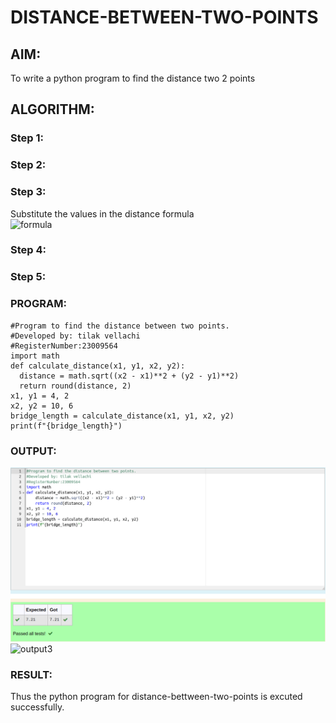 # DISTANCE-BETWEEN-TWO-POINTS

## AIM:
To write a python program to find the distance two 2 points
## ALGORITHM:
### Step 1: 
### Step 2: 
### Step 3: 
Substitute the values in the distance formula  
![formula](formula.JPG)
### Step 4: 
### Step 5: 
### PROGRAM:
  ```
  #Program to find the distance between two points.
#Developed by: tilak vellachi   
#RegisterNumber:23009564
import math
def calculate_distance(x1, y1, x2, y2):
    distance = math.sqrt((x2 - x1)**2 + (y2 - y1)**2)
    return round(distance, 2)
x1, y1 = 4, 2
x2, y2 = 10, 6
bridge_length = calculate_distance(x1, y1, x2, y2)
print(f"{bridge_length}")
```


### OUTPUT:
![output3](output3.png)
![output3](https://github.com/Thilak45/DISTANCE-BETWEEN-TWO-POINTS/assets/138849161/f366243d-c5b2-4722-8cd0-45aaa2a6e86e)


### RESULT:
Thus the python program for distance-bettween-two-points is excuted successfully.
